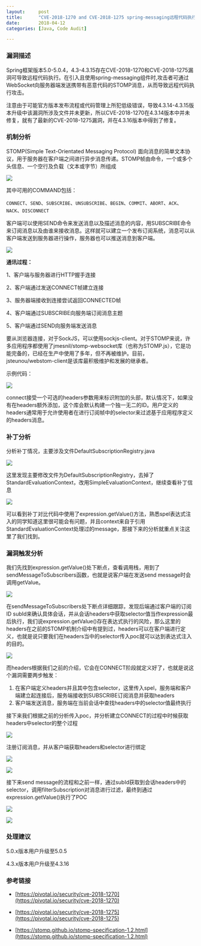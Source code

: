 ```yaml
---
layout:     post
title:      "CVE-2018-1270 and CVE-2018-1275 spring-messaging远程代码执行漏洞分析"
date:       2018-04-12
categories: [Java, Code Audit]

---
```


### 漏洞描述

Spring框架版本5.0-5.0.4，4.3-4.3.15存在CVE-2018-1270和CVE-2018-1275漏洞可导致远程代码执行。在引入且使用spring-messaging组件时,攻击者可通过WebSocket向服务器端发送携带有恶意代码的STOMP消息，从而导致远程代码执行攻击。

注意由于可能官方版本发布流程或代码管理上所犯低级错误，导致4.3.14-4.3.15版本升级中该漏洞所涉及文件并未更新，所以CVE-2018-1270在4.3.14版本中并未修复，就有了最新的CVE-2018-1275漏洞，并在4.3.16版本中得到了修复。

### 机制分析

STOMP(Simple Text-Orientated Messaging Protocol)
面向消息的简单文本协议，用于服务器在客户端之间进行异步消息传递。STOMP帧由命令，一个或多个头信息、一个空行及负载（文本或字节）所组成

![](http://reverse-tcp.xyz/static/img/posts/spring/59a628033e0548d853b66c6bdb0310d8.png)

其中可用的COMMAND包括：

`CONNECT`、`SEND`、`SUBSCRIBE`、`UNSUBSCRIBE`、`BEGIN`、`COMMIT`、`ABORT`、`ACK`、`NACK`、`DISCONNECT`

客户端可以使用SEND命令来发送消息以及描述消息的内容，用SUBSCRIBE命令来订阅消息以及由谁来接收消息。这样就可以建立一个发布订阅系统，消息可以从客户端发送到服务器进行操作，服务器也可以推送消息到客户端。

![](http://reverse-tcp.xyz/static/img/posts/spring/03ab561eb5dcd8abc0cf92c53a23762d.png)

**通讯过程：**

1、客户端与服务器进行HTTP握手连接

2、客户端通过发送CONNECT帧建立连接

3、服务器端接收到连接尝试返回CONNECTED帧

4、客户端通过SUBSCRIBE向服务端订阅消息主题

5、客户端通过SEND向服务端发送消息

要从浏览器连接，对于SockJS，可以使用sockjs-client。对于STOMP来说，许多应用程序都使用了jmesnil/stomp-websocket库（也称为STOMP.js），它是功能完备的，已经在生产中使用了多年，但不再被维护。目前，jsteunou/webstom-client是该库最积极维护和发展的继承者。

示例代码：

![](http://reverse-tcp.xyz/static/img/posts/spring/795ebf02e516ca21a7ac96fa9b32ca37.png)

connect接受一个可选的headers参数用来标识附加的头部，默认情况下，如果没有在headers额外添加，这个库会默认构建一个独一无二的ID。用户定义的headers通常用于允许使用者在进行订阅帧中的selector来过滤基于应用程序定义的headers消息。

### 补丁分析

分析补丁情况，主要涉及文件DefaultSubscriptionRegistry.java

![](http://reverse-tcp.xyz/static/img/posts/spring/d651809b483f955262d7f97bd2cfff36.png)

这里发现主要修改文件为DefaultSubscriptionRegistry，去掉了StandardEvaluationContext，改用SimpleEvaluationContext，继续查看补丁信息

![](http://reverse-tcp.xyz/static/img/posts/spring/c80b53ab6158e06773d4ee5ff5df41c0.png)

可以看到补丁对比代码中使用了expression.getValue()方法，熟悉spel表达式注入的同学知道这里很可能会有问题，并且context来自于引用StandardEvaluationContext处理过的message，那接下来的分析就重点关注这里了我们找到。

### 漏洞触发分析

我们先找到expression.getValue()处下断点，查看调用栈，用到了sendMessageToSubscribers函数，也就是说客户端在发送send message时会调用getValue。

![](http://reverse-tcp.xyz/static/img/posts/spring/91fd8bfdc2c04e9adb8f69bdf30b3e55.png)

在sendMessageToSubscribers处下断点详细跟踪，发现后端通过客户端的订阅ID
subId来确认具体会话，并从会话headers中获取selector值当作expression最后执行，我们说expression.getValue()存在表达式执行的风险，那么这里的headers在之前的STOMP机制介绍中有提到过，headers可以在客户端进行定义，也就是说只要我们在headers当中的selector传入poc就可以达到表达式注入的目的。

![](http://reverse-tcp.xyz/static/img/posts/spring/f5c6ca460e4b94bfd206b1bec57900dc.png)

而headers根据我们之前的介绍，它会在CONNECT阶段就定义好了，也就是说这个漏洞需要两步触发：

1. 在客户端定义headers并且其中包含selector，这里传入spel，服务端和客户端建立起连接后，服务端接收到SUBSCRIBE订阅消息并获取headers
2. 客户端发送消息，服务端在当前会话中查找headers中的selector值最终执行

接下来我们根据之前的分析传入poc，并分析建立CONNECT的过程中时候获取headers中selector的整个过程

![](http://reverse-tcp.xyz/static/img/posts/spring/30ddc5e5db29b0c96502077e4a54768f.png)

注册订阅消息，并从客户端获取headers和selector进行绑定

![](http://reverse-tcp.xyz/static/img/posts/spring/c860d725234fe22cc69d25a2a94de4f1.png)

![](http://reverse-tcp.xyz/static/img/posts/spring/25c98b5ea9306f962752712a2fab3324.png)

接下来send message的流程和之前一样，通过subId获取到会话headers中的selector，调用filterSubscription对消息进行过滤，最终到通过expression.getValue()执行了POC

![](http://reverse-tcp.xyz/static/img/posts/spring/f7f8184647fbbdd79ffdd43ff3b7ea88.png)

![](http://reverse-tcp.xyz/static/img/posts/spring/5d79658521420118f4a9f2f28f285730.png)

### 处理建议

5.0.x版本用户升级至5.0.5

4.3.x版本用户升级至4.3.16

### 参考链接

* [https://pivotal.io/security/cve-2018-1270](https://pivotal.io/security/cve-2018-1270)

* [https://pivotal.io/security/cve-2018-1275](https://pivotal.io/security/cve-2018-1275)

* [https://stomp.github.io/stomp-specification-1.2.html](https://stomp.github.io/stomp-specification-1.2.html)
